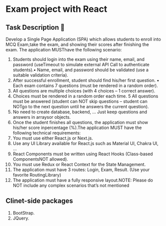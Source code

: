 # Exam project with React

## Task Description 📝
Develop a Single Page Application (SPA) which allows students to enroll into MCQ Exam,take the exam, and showing their scores after finishing the exam. The application MUSThave the following scenario:
1. Students should login into the exam using their name, email, and password (useTimeout to simulate external API Call to authenticate students).• Name, email, and password should be validated (use a suitable validation criteria).
2. After successful enrollment, student should find his/her first question.
• Each exam contains 7 questions (must be rendered in a random order).
3. All questions are multiple choices (with 4 choices – 1 correct answer).
4. Choices must be rendered in a random order each time.
5 All questions must be answered (student can NOT skip questions – student can NOTgo to the next question until he answers the current question).
6. No need to create database, backend, ... Just keep questions and answers in arraysor objects.
7. Once the student finishes all questions, the application must show his/her score inpercentage (%).The application MUST have the following technical requirements:
8. You must use either React.js or Next.js.
9. Use any UI Library available for React.js such as Material UI, Chakra UI, ...
10. React Components must be written using React Hooks (Class-based ComponentsNOT allowed).
11. You must use Redux or React Context for the State Management.
12. The application must have 3 routes: Login, Exam, Result. (Use your favorite RoutingLibrary)
13. The application must have a fully responsive layout.NOTE: Please do NOT include any complex scenarios that’s not mentioned 

## Clinet-side packages 
1. BootStrap.
2. JQuery.
